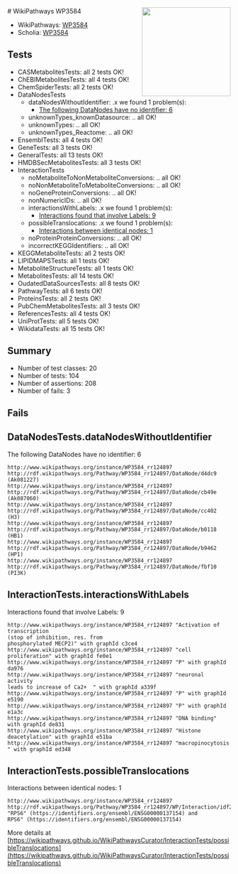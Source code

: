 <img style="float: right; width: 200px" src="https://upload.wikimedia.org/wikipedia/commons/thumb/8/83/Wplogo_with_text_500.png/640px-Wplogo_with_text_500.png" />
# WikiPathways WP3584

* WikiPathways: [WP3584](https://new.wikipathways.org/pathways/WP3584)
* Scholia: [WP3584](https://scholia.toolforge.org/wikipathways/WP3584)
## Tests
* CASMetabolitesTests: all 2 tests OK!
* ChEBIMetabolitesTests: all 4 tests OK!
* ChemSpiderTests: all 2 tests OK!
* DataNodesTests
    * dataNodesWithoutIdentifier: .x we found 1 problem(s):
        * [The following DataNodes have no identifier: 6](#d2d32fa5)
    * unknownTypes_knownDatasource: .. all OK!
    * unknownTypes: .. all OK!
    * unknownTypes_Reactome: .. all OK!
* EnsemblTests: all 4 tests OK!
* GeneTests: all 3 tests OK!
* GeneralTests: all 13 tests OK!
* HMDBSecMetabolitesTests: all 3 tests OK!
* InteractionTests
    * noMetaboliteToNonMetaboliteConversions: .. all OK!
    * noNonMetaboliteToMetaboliteConversions: .. all OK!
    * noGeneProteinConversions: .. all OK!
    * nonNumericIDs: .. all OK!
    * interactionsWithLabels: .x we found 1 problem(s):
        * [Interactions found that involve Labels: 9](#630d2680)
    * possibleTranslocations: .x we found 1 problem(s):
        * [Interactions between identical nodes: 1](#1c118206)
    * noProteinProteinConversions: .. all OK!
    * incorrectKEGGIdentifiers: .. all OK!
* KEGGMetaboliteTests: all 2 tests OK!
* LIPIDMAPSTests: all 1 tests OK!
* MetaboliteStructureTests: all 1 tests OK!
* MetabolitesTests: all 14 tests OK!
* OudatedDataSourcesTests: all 8 tests OK!
* PathwayTests: all 6 tests OK!
* ProteinsTests: all 2 tests OK!
* PubChemMetabolitesTests: all 3 tests OK!
* ReferencesTests: all 4 tests OK!
* UniProtTests: all 5 tests OK!
* WikidataTests: all 15 tests OK!


## Summary

* Number of test classes: 20
* Number of tests: 104
* Number of assertions: 208
* Number of fails: 3

## Fails

<a name="d2d32fa5" />

## DataNodesTests.dataNodesWithoutIdentifier

The following DataNodes have no identifier: 6
```
http://www.wikipathways.org/instance/WP3584_rr124897 http://rdf.wikipathways.org/Pathway/WP3584_rr124897/DataNode/d4dc9 (Ak081227)
http://www.wikipathways.org/instance/WP3584_rr124897 http://rdf.wikipathways.org/Pathway/WP3584_rr124897/DataNode/cb49e (Ak087060)
http://www.wikipathways.org/instance/WP3584_rr124897 http://rdf.wikipathways.org/Pathway/WP3584_rr124897/DataNode/cc402 (H3)
http://www.wikipathways.org/instance/WP3584_rr124897 http://rdf.wikipathways.org/Pathway/WP3584_rr124897/DataNode/b0118 (HB1)
http://www.wikipathways.org/instance/WP3584_rr124897 http://rdf.wikipathways.org/Pathway/WP3584_rr124897/DataNode/b9462 (HP1)
http://www.wikipathways.org/instance/WP3584_rr124897 http://rdf.wikipathways.org/Pathway/WP3584_rr124897/DataNode/fbf10 (PI3K)
```

<a name="630d2680" />

## InteractionTests.interactionsWithLabels

Interactions found that involve Labels: 9
```
http://www.wikipathways.org/instance/WP3584_rr124897 "Activation of transcription
(stop of inhibition, res. from
phosphorylated MECP2)" with graphId c3ce4
http://www.wikipathways.org/instance/WP3584_rr124897 "cell proliferation" with graphId fe0e1
http://www.wikipathways.org/instance/WP3584_rr124897 "P" with graphId da976
http://www.wikipathways.org/instance/WP3584_rr124897 "neuronal activity
leads to increase of Ca2+  " with graphId a339f
http://www.wikipathways.org/instance/WP3584_rr124897 "P" with graphId e5190
http://www.wikipathways.org/instance/WP3584_rr124897 "P" with graphId e1a3c
http://www.wikipathways.org/instance/WP3584_rr124897 "DNA binding" with graphId de831
http://www.wikipathways.org/instance/WP3584_rr124897 "Histone deacetylation" with graphId e51ba
http://www.wikipathways.org/instance/WP3584_rr124897 "macropinocytosis " with graphId ed348
```

<a name="1c118206" />

## InteractionTests.possibleTranslocations

Interactions between identical nodes: 1
```
http://www.wikipathways.org/instance/WP3584_rr124897 http://rdf.wikipathways.org/Pathway/WP3584_rr124897/WP/Interaction/idf2a25a0b "RPS6" (https://identifiers.org/ensembl/ENSG00000137154) and 
RPS6" (https://identifiers.org/ensembl/ENSG00000137154)
```

More details at [https://wikipathways.github.io/WikiPathwaysCurator/InteractionTests/possibleTranslocations](https://wikipathways.github.io/WikiPathwaysCurator/InteractionTests/possibleTranslocations)

